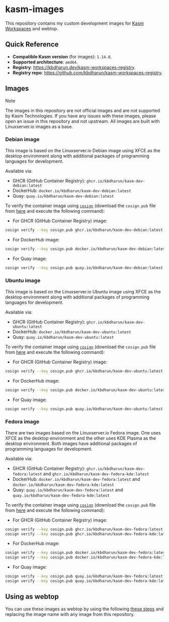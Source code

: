 # kasm-images

This repository contains my custom development images for [Kasm Workspaces](https://kasmweb.com) and webtop.

## Quick Reference

- **Compatible Kasm version** (for images): `1.14.0`.
- **Supported architecture**: `amd64`.
- **Registry**: <https://kbdharun.dev/kasm-workspaces-registry>.
- **Registry repo**: <https://github.com/kbdharun/kasm-workspaces-registry>.

## Images

> [!NOTE]
> The images in this repository are not official images and are not supported by Kasm Technologies. If you have any issues with these images, please open an issue in this repository and not upstream. All images are built with Linuxserver.io images as a base.

### Debian image

This image is based on the Linuxserver.io Debian image using XFCE as the desktop environment along with additional packages of programming languages for development.

Available via:

- GHCR (GitHub Container Registry): `ghcr.io/kbdharun/kasm-dev-debian:latest`
- DockerHub: `docker.io/kbdharun/kasm-dev-debian:latest`
- Quay: `quay.io/kbdharun/kasm-dev-debian:latest`

To verify the container image using [`cosign`](https://github.com/sigstore/cosign) (download the `cosign.pub` file from [here](https://github.com/kbdharun/kasm-images/blob/main/cosign.pub) and execute the following command):

- For GHCR (GitHub Container Registry) image:

```zsh
cosign verify --key cosign.pub ghcr.io/kbdharun/kasm-dev-debian:latest
```

- For DockerHub image:

```zsh
cosign verify --key cosign.pub docker.io/kbdharun/kasm-dev-debian:latest
```

- For Quay image:

```zsh
cosign verify --key cosign.pub quay.io/kbdharun/kasm-dev-debian:latest
```

### Ubuntu image

This image is based on the Linuxserver.io Ubuntu image using XFCE as the desktop environment along with additional packages of programming languages for development.

Available via:

- GHCR (GitHub Container Registry): `ghcr.io/kbdharun/kasm-dev-ubuntu:latest`
- DockerHub: `docker.io/kbdharun/kasm-dev-ubuntu:latest`
- Quay: `quay.io/kbdharun/kasm-dev-ubuntu:latest`

To verify the container image using [`cosign`](https://github.com/sigstore/cosign) (download the `cosign.pub` file from [here](https://github.com/kbdharun/kasm-images/blob/main/cosign.pub) and execute the following command):

- For GHCR (GitHub Container Registry) image:

```zsh
cosign verify --key cosign.pub ghcr.io/kbdharun/kasm-dev-ubuntu:latest
```

- For DockerHub image:

```zsh
cosign verify --key cosign.pub docker.io/kbdharun/kasm-dev-ubuntu:latest
```

- For Quay image:

```zsh
cosign verify --key cosign.pub quay.io/kbdharun/kasm-dev-ubuntu:latest
```

### Fedora image

There are two images based on the Linuxserver.io Fedora image. One uses XFCE as the desktop environment and the other uses KDE Plasma as the desktop environment. Both images have additional packages of programming languages for development.

Available via:

- GHCR (GitHub Container Registry): `ghcr.io/kbdharun/kasm-dev-fedora:latest` and `ghcr.io/kbdharun/kasm-dev-fedora-kde:latest`
- DockerHub: `docker.io/kbdharun/kasm-dev-fedora:latest` and `docker.io/kbdharun/kasm-dev-fedora-kde:latest`
- Quay: `quay.io/kbdharun/kasm-dev-fedora:latest` and `quay.io/kbdharun/kasm-dev-fedora-kde:latest`

To verify the container image using [`cosign`](https://github.com/sigstore/cosign) (download the `cosign.pub` file from [here](https://github.com/kbdharun/kasm-images/blob/main/cosign.pub) and execute the following command):

- For GHCR (GitHub Container Registry) image:

```zsh
cosign verify --key cosign.pub ghcr.io/kbdharun/kasm-dev-fedora:latest
cosign verify --key cosign.pub ghcr.io/kbdharun/kasm-dev-fedora-kde:latest
```

- For DockerHub image:

```zsh
cosign verify --key cosign.pub docker.io/kbdharun/kasm-dev-fedora:latest
cosign verify --key cosign.pub docker.io/kbdharun/kasm-dev-fedora-kde:latest
```

- For Quay image:

```zsh
cosign verify --key cosign.pub quay.io/kbdharun/kasm-dev-fedora:latest
cosign verify --key cosign.pub quay.io/kbdharun/kasm-dev-fedora-kde:latest
```

## Using as webtop

You can use these images as webtop by using the following [these steps](https://github.com/linuxserver/docker-webtop#usage) and replacing the image name with any image from this repository.
